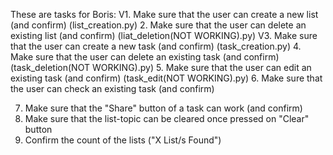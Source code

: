 These are tasks for Boris:
V1. Make sure that the user can create a new list (and confirm) (list_creation.py)
2. Make sure that the user can delete an existing list (and confirm) (liat_deletion(NOT WORKING).py)
V3. Make sure that the user can create a new task (and confirm) (task_creation.py)
4. Make sure that the user can delete an existing task (and confirm) (task_deletion(NOT WORKING).py)
5. Make sure that the user can edit an existing task (and confirm) (task_edit(NOT WORKING).py)
6. Make sure that the user can check an existing task (and confirm)

7. Make sure that the "Share" button of a task can work (and confirm)
8. Make sure that the list-topic can be cleared once pressed on "Clear" button
9. Confirm the count of the lists ("X List/s Found")
